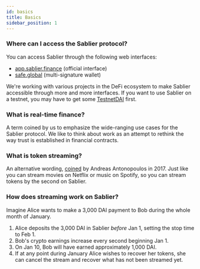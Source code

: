 ```yaml
---
id: basics
title: Basics
sidebar_position: 1
---
```


### Where can I access the Sablier protocol?

You can access Sablier through the following web interfaces:

- [app.sablier.finance](https://pay.sablier.finance) (official interface)
- [safe.global](https://safe.global/) (multi-signature wallet)

We're working with various projects in the DeFi ecosystem to make Sablier accessible through more and more interfaces.
If you want to use Sablier on a testnet, you may have to get some [TestnetDAI](../guides/chains#testnet-tokens) first.

### What is real-time finance?

A term coined by us to emphasize the wide-ranging use cases for the Sablier protocol. We like to think about work as an attempt to rethink the way trust is established in financial contracts.

### What is token streaming?

An alternative wording, [coined](https://www.youtube.com/watch?v=gF_ZQ_eijPs) by Andreas Antonopoulos in 2017. Just like you can stream movies on Netflix or music on Spotify, so you can stream tokens by the second on Sablier.

### How does streaming work on Sablier?

Imagine Alice wants to make a 3,000 DAI payment to Bob during the whole month of January.

1. Alice deposits the 3,000 DAI in Sablier _before_ Jan 1, setting the stop time to Feb 1.
2. Bob's crypto earnings increase every second beginning Jan 1.
3. On Jan 10, Bob will have earned approximately 1,000 DAI.
4. If at any point during January Alice wishes to recover her tokens, she can cancel the stream and recover what
   has not been streamed yet.

